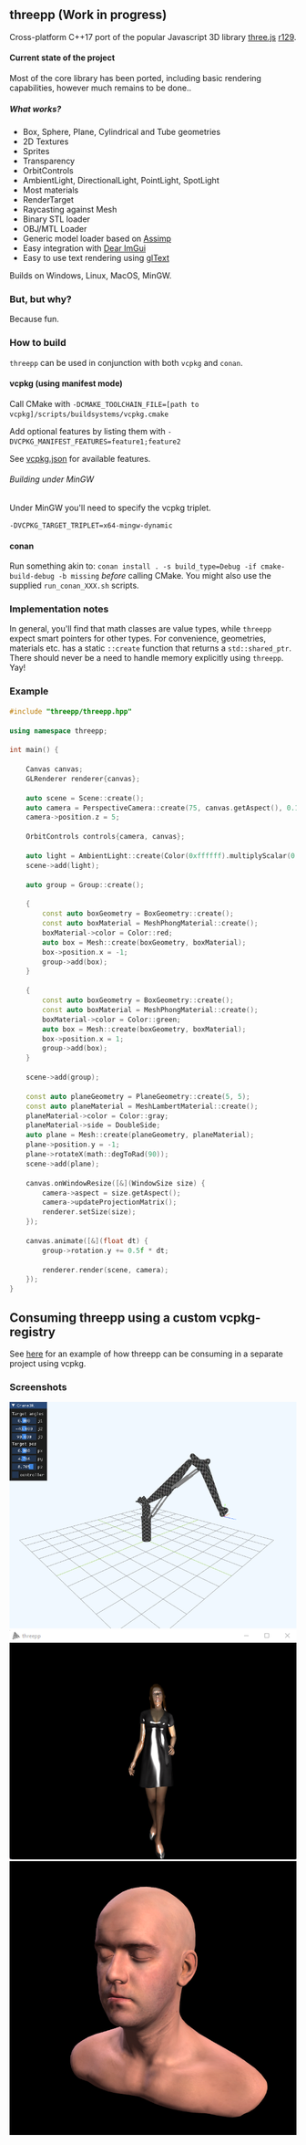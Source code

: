 ## threepp (Work in progress)

Cross-platform C++17 port of the popular Javascript 3D library [three.js](https://github.com/mrdoob/three.js/) [r129](https://github.com/mrdoob/three.js/tree/r129).


#### Current state of the project

Most of the core library has been ported, including basic rendering capabilities, 
however much remains to be done..

##### What works?

* Box, Sphere, Plane, Cylindrical and Tube geometries  
* 2D Textures
* Sprites
* Transparency
* OrbitControls
* AmbientLight, DirectionalLight, PointLight, SpotLight 
* Most materials
* RenderTarget
* Raycasting against Mesh
* Binary STL loader
* OBJ/MTL Loader
* Generic model loader based on [Assimp](https://github.com/assimp/assimp)
* Easy integration with [Dear ImGui](https://github.com/ocornut/imgui)
* Easy to use text rendering using [glText](https://github.com/vallentin/glText)

Builds on Windows, Linux, MacOS, MinGW.

### But, but why?

Because fun. 


### How to build

`threepp` can be used in conjunction with both `vcpkg` and `conan`.

#### vcpkg (using manifest mode)

Call CMake with `-DCMAKE_TOOLCHAIN_FILE=[path to vcpkg]/scripts/buildsystems/vcpkg.cmake`

Add optional features by listing them with `-DVCPKG_MANIFEST_FEATURES=feature1;feature2`

See [vcpkg.json](vcpkg.json) for available features.

###### Building under MinGW

Under MinGW you'll need to specify the vcpkg triplet.
```shell
-DVCPKG_TARGET_TRIPLET=x64-mingw-dynamic
```

#### conan

Run something akin to:
`conan install . -s build_type=Debug -if cmake-build-debug -b missing` _before_ calling CMake.
You might also use the supplied `run_conan_XXX.sh` scripts.


### Implementation notes

In general, you'll find that math classes are value types, while `threepp` expect smart pointers for other types. 
For convenience, geometries, materials etc. has a static `::create` function that returns a `std::shared_ptr`.
There should never be a need to handle memory explicitly using `threepp`. Yay!

### Example

```cpp
#include "threepp/threepp.hpp"

using namespace threepp;

int main() {

    Canvas canvas;
    GLRenderer renderer{canvas};

    auto scene = Scene::create();
    auto camera = PerspectiveCamera::create(75, canvas.getAspect(), 0.1f, 100);
    camera->position.z = 5;
    
    OrbitControls controls{camera, canvas};

    auto light = AmbientLight::create(Color(0xffffff).multiplyScalar(0.75f));
    scene->add(light);

    auto group = Group::create();

    {
        const auto boxGeometry = BoxGeometry::create();
        const auto boxMaterial = MeshPhongMaterial::create();
        boxMaterial->color = Color::red;
        auto box = Mesh::create(boxGeometry, boxMaterial);
        box->position.x = -1;
        group->add(box);
    }

    {
        const auto boxGeometry = BoxGeometry::create();
        const auto boxMaterial = MeshPhongMaterial::create();
        boxMaterial->color = Color::green;
        auto box = Mesh::create(boxGeometry, boxMaterial);
        box->position.x = 1;
        group->add(box);
    }

    scene->add(group);

    const auto planeGeometry = PlaneGeometry::create(5, 5);
    const auto planeMaterial = MeshLambertMaterial::create();
    planeMaterial->color = Color::gray;
    planeMaterial->side = DoubleSide;
    auto plane = Mesh::create(planeGeometry, planeMaterial);
    plane->position.y = -1;
    plane->rotateX(math::degToRad(90));
    scene->add(plane);

    canvas.onWindowResize([&](WindowSize size) {
        camera->aspect = size.getAspect();
        camera->updateProjectionMatrix();
        renderer.setSize(size);
    });
    
    canvas.animate([&](float dt) {
        group->rotation.y += 0.5f * dt;

        renderer.render(scene, camera);
    });
}

```

## Consuming threepp using a custom vcpkg-registry

See [here](tests/threepp_vcpkg_test) for an example of how threepp can be consuming in a separate project using vcpkg.

### Screenshots

![Crane](doc/screenshots/crane.png)
![Obj+mtl](doc/screenshots/obj_mtl.png)
![LeePerrySmith](doc/screenshots/LeePerrySmith.png)
